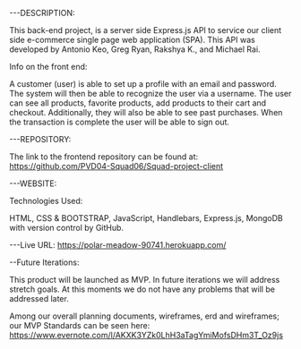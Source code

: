 
---DESCRIPTION:

This back-end project, is a server side Express.js API to service our client side e-commerce single page web application (SPA). This API was developed by Antonio Keo, Greg Ryan, Rakshya K., and Michael Rai.


Info on the front end:

A customer (user) is able to set up a profile with an email and password. The system will then be able to recognize the user via a username. The user can see all products, favorite products, add products to their cart and checkout. Additionally, they will also be able to see past purchases. When the transaction is complete the user will be able to sign out.

---REPOSITORY:

The link to the frontend repository can be found at:
https://github.com/PVD04-Squad06/Squad-project-client

---WEBSITE:

Technologies Used:

HTML, CSS & BOOTSTRAP, JavaScript, Handlebars, Express.js, MongoDB with version control by GitHub.

---Live URL: https://polar-meadow-90741.herokuapp.com/

--Future Iterations:

This product will be launched as MVP. In future iterations we will address stretch goals. At this moments we do not have any problems that will be addressed later.

Among our overall planning documents, wireframes, erd and wireframes; our MVP Standards can be seen here:
https://www.evernote.com/l/AKXK3YZk0LhH3aTagYmiMofsDHm3T_Oz9js

